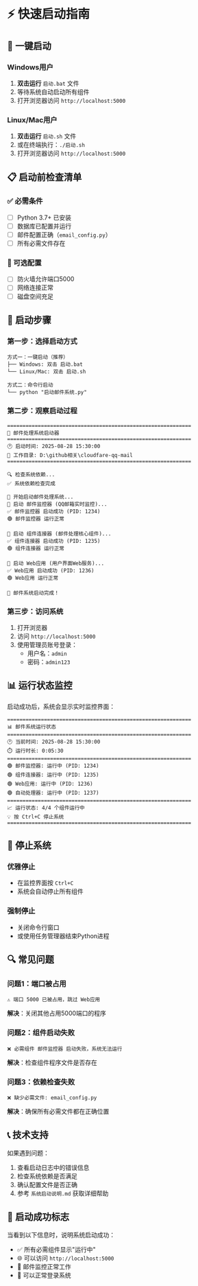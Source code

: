 # ⚡ 快速启动指南

## 🎯 一键启动

### Windows用户
1. **双击运行** `启动.bat` 文件
2. 等待系统自动启动所有组件
3. 打开浏览器访问 `http://localhost:5000`

### Linux/Mac用户
1. **双击运行** `启动.sh` 文件
2. 或在终端执行：`./启动.sh`
3. 打开浏览器访问 `http://localhost:5000`

## 📋 启动前检查清单

### ✅ 必需条件
- [ ] Python 3.7+ 已安装
- [ ] 数据库已配置并运行
- [ ] 邮件配置正确（`email_config.py`）
- [ ] 所有必需文件存在

### 🔧 可选配置
- [ ] 防火墙允许端口5000
- [ ] 网络连接正常
- [ ] 磁盘空间充足

## 🚀 启动步骤

### 第一步：选择启动方式
```
方式一：一键启动（推荐）
├── Windows: 双击 启动.bat
└── Linux/Mac: 双击 启动.sh

方式二：命令行启动
└── python "启动邮件系统.py"
```

### 第二步：观察启动过程
```
============================================================
📧 邮件处理系统启动器
============================================================
🕐 启动时间: 2025-08-28 15:30:00
📁 工作目录: D:\github相关\cloudfare-qq-mail
============================================================

🔍 检查系统依赖...
✅ 系统依赖检查完成

🎯 开始启动邮件处理系统...
🚀 启动 邮件监控器 (QQ邮箱实时监控)...
✅ 邮件监控器 启动成功 (PID: 1234)
🟢 邮件监控器 运行正常

🚀 启动 组件连接器 (邮件处理核心组件)...
✅ 组件连接器 启动成功 (PID: 1235)
🟢 组件连接器 运行正常

🚀 启动 Web应用 (用户界面Web服务)...
✅ Web应用 启动成功 (PID: 1236)
🟢 Web应用 运行正常

🎉 邮件系统启动完成！
```

### 第三步：访问系统
1. 打开浏览器
2. 访问 `http://localhost:5000`
3. 使用管理员账号登录：
   - 用户名：`admin`
   - 密码：`admin123`

## 📊 运行状态监控

启动成功后，系统会显示实时监控界面：

```
============================================================
📊 邮件系统运行状态
============================================================
🕐 当前时间: 2025-08-28 15:30:00
⏱️ 运行时长: 0:05:30
============================================================
🟢 邮件监控器: 运行中 (PID: 1234)
🟢 组件连接器: 运行中 (PID: 1235)
🟢 Web应用: 运行中 (PID: 1236)
🟢 自动处理器: 运行中 (PID: 1237)
============================================================
📈 运行状态: 4/4 个组件运行中
💡 按 Ctrl+C 停止系统
============================================================
```

## 🛑 停止系统

### 优雅停止
- 在监控界面按 `Ctrl+C`
- 系统会自动停止所有组件

### 强制停止
- 关闭命令行窗口
- 或使用任务管理器结束Python进程

## 🔍 常见问题

### 问题1：端口被占用
```
⚠️ 端口 5000 已被占用，跳过 Web应用
```
**解决**：关闭其他占用5000端口的程序

### 问题2：组件启动失败
```
❌ 必需组件 邮件监控器 启动失败，系统无法运行
```
**解决**：检查组件程序文件是否存在

### 问题3：依赖检查失败
```
❌ 缺少必需文件: email_config.py
```
**解决**：确保所有必需文件都在正确位置

## 📞 技术支持

如果遇到问题：
1. 查看启动日志中的错误信息
2. 检查系统依赖是否满足
3. 确认配置文件是否正确
4. 参考 `系统启动说明.md` 获取详细帮助

## 🎉 启动成功标志

当看到以下信息时，说明系统启动成功：
- ✅ 所有必需组件显示"运行中"
- 🌐 可以访问 `http://localhost:5000`
- 📧 邮件监控正常工作
- 🔐 可以正常登录系统
